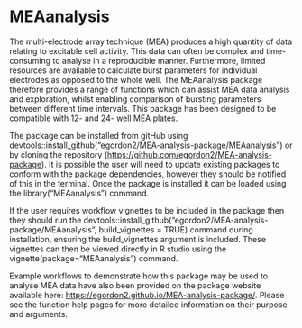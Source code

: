 
<!-- README.md is generated from README.Rmd. Please edit that file -->

# MEAanalysis

<!-- badges: start -->
<!-- badges: end -->

The multi-electrode array technique (MEA) produces a high quantity of
data relating to excitable cell activity. This data can often be complex
and time-consuming to analyse in a reproducible manner. Furthermore,
limited resources are available to calculate burst parameters for
individual electrodes as opposed to the whole well. The MEAanalysis
package therefore provides a range of functions which can assist MEA
data analysis and exploration, whilst enabling comparison of bursting
parameters between different time intervals. This package has been
designed to be compatible with 12- and 24- well MEA plates.

The package can be installed from gitHub using
devtools::install_github(“egordon2/MEA-analysis-package/MEAanalysis”) or
by cloning the repository
(<https://github.com/egordon2/MEA-analysis-package>). It is possible the
user will need to update existing packages to conform with the package
dependencies, however they should be notified of this in the terminal.
Once the package is installed it can be loaded using the
library(“MEAanalysis”) command.

If the user requires workflow vignettes to be included in the package
then they should run the
devtools::install_github(“egordon2/MEA-analysis-package/MEAanalysis”,
build_vignettes = TRUE) command during installation, ensuring the
build_vignettes argument is included. These vignettes can then be viewed
directly in R studio using the vignette(package=“MEAanalysis”) command.

Example workflows to demonstrate how this package may be used to analyse
MEA data have also been provided on the package website available here:
<https://egordon2.github.io/MEA-analysis-package/>. Please see the
function help pages for more detailed information on their purpose and
arguments.
